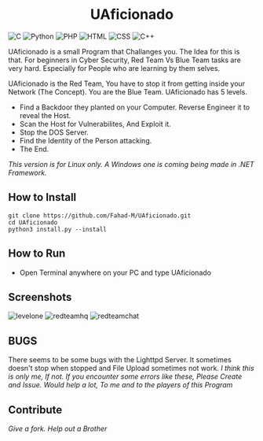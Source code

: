 <p align="center">
          
</p>
<p>
          <h1 align="center">UAficionado</h1>
</p>

![C](https://img.shields.io/badge/C-%7B%7D-lightgrey.svg)
![Python](https://img.shields.io/badge/Python-3.6-yelow.svg)
![PHP](https://img.shields.io/badge/PHP----blueviolet.svg)
![HTML](https://img.shields.io/badge/HTML----important.svg)
![CSS](https://img.shields.io/badge/CSS----blue.svg)
![C++](https://img.shields.io/badge/C%2B%2B----pink.svg)

UAficionado is a small Program that Challanges you. 
The Idea for this is that. For beginners in Cyber Security, Red Team Vs Blue Team tasks are very hard. Especially for People who are learning by them selves.

UAficionado is the Red Team, You have to stop it from getting inside your Network (The Concept). You are the Blue Team.
UAficionado has 5 levels.
* Find a Backdoor they planted on your Computer. Reverse Engineer it to reveal the Host. 
* Scan the Host for Vulnerabilites, And Exploit it.
* Stop the DOS Server.
* Find the Identity of the Person attacking. 
* The End.

_This version is for Linux only. A Windows one is coming being made in .NET Framework._

## How to Install
```
git clone https://github.com/Fahad-M/UAficionado.git
cd UAficionado
python3 install.py --install
```

## How to Run
* Open Terminal anywhere on your PC and type UAficionado

## Screenshots

![levelone](https://i.imgur.com/4p1UCVj.png)
![redteamhq](https://i.imgur.com/pDZC38L.png)
![redteamchat](https://i.imgur.com/SwElZyF.png)
## BUGS
There seems to be some bugs with the Lighttpd Server. It sometimes doesn't stop when stopped and File Upload sometimes not work.
_I think this is only me, If not. If you encounter some errors like these, Please Create and Issue. Would help a lot, To me and to the players of this Program_

## Contribute
_Give a fork. Help out a Brother_


